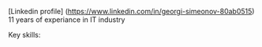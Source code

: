 [Linkedin profile] (https://www.linkedin.com/in/georgi-simeonov-80ab0515)
11 years of experiance in IT industry

Key skills: 
